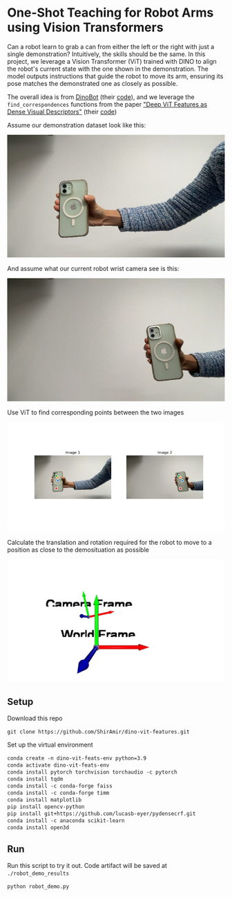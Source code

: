 # One-Shot Teaching for Robot Arms using Vision Transformers
Can a robot learn to grab a can from either the left or the right with just a single demonstration? Intuitively, the skills should be the same. In this project, we leverage a Vision Transformer (ViT) trained with DINO to align the robot's current state with the one shown in the demonstration. The model outputs instructions that guide the robot to move its arm, ensuring its pose matches the demonstrated one as closely as possible.

The overall idea is from [DinoBot](https://arxiv.org/abs/2402.13181) (their [code](https://gist.github.com/normandipalo/fbc21f23606fbe3d407e22c363cb134e)), and we leverage the `find_correspondences` functions from the paper ["Deep ViT Features as Dense Visual Descriptors"](https://arxiv.org/abs/2112.05814) (their [code](https://github.com/ShirAmir/dino-vit-features?tab=readme-ov-file#))

Assume our demonstration dataset look like this:

![alt-text](./robot_demo_results/demo.jpg)

And assume what our current robot wrist camera see is this:

![alt-text](./robot_demo_results/live.jpg)

Use ViT to find corresponding points between the two images

![alt-text](./robot_demo_results/correspondences.png)

Calculate the translation and rotation required for the robot to move to a position as close to the demosituation as possible

![alt-text](./robot_demo_results/3d_frame.png)

## Setup
Download this repo
```
git clone https://github.com/ShirAmir/dino-vit-features.git
```

Set up the virtual environment
```
conda create -n dino-vit-feats-env python=3.9
conda activate dino-vit-feats-env
conda install pytorch torchvision torchaudio -c pytorch
conda install tqdm
conda install -c conda-forge faiss
conda install -c conda-forge timm 
conda install matplotlib
pip install opencv-python
pip install git+https://github.com/lucasb-eyer/pydensecrf.git
conda install -c anaconda scikit-learn
conda install open3d
```

## Run
Run this script to try it out. Code artifact will be saved at `./robot_demo_results`
```
python robot_demo.py
```
